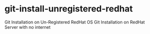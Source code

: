 # git-install-unregistered-redhat
Git Installation on Un-Registered RedHat OS
Git Installation on RedHat Server with no internet
